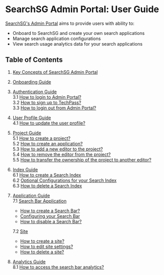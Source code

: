 # SearchSG Admin Portal: User Guide

[SearchSG's Admin Portal](https://www.admin.search.gov.sg) aims to provide users with ability to:
- Onboard to SearchSG and create your own search applications
- Manage search application configurations
- View search usage analytics data for your search applications

## Table of Contents
1. [Key Concepts of SearchSG Admin Portal](/concepts)
2. [Onboarding Guide](/onboarding)
3. [Authentication Guide](/authentication#authentication)  
   3.1 [How to login to Admin Portal?](/authentication#how-to-login-to-admin-portal)  
   3.2 [How to sign up to TechPass?](/authentication#how-to-sign-up-to-techpass)  
   3.3 [How to login out from Admin Portal?](/authentication#how-to-login-out-from-admin-portal)  
4. [User Profile Guide](/user#user-profile)  
   4.1 [How to update the user profile?](/user#how-to-update-your-user-profile)
5. [Project Guide](/project#project)  
   5.1 [How to create a project?](/project#how-to-create-a-project)  
   5.2 [How to create an application?](/project#how-to-create-an-application)  
   5.3 [How to add a new editor to the project?](/project#how-to-add-a-new-editor-to-the-project)  
   5.4 [How to remove the editor from the project?](/project#how-to-remove-the-editor-from-the-project)  
   5.5 [How to transfer the ownership of the project to another editor?](/project#how-to-transfer-the-ownership-of-the-project-to-another-editor)  
6. [Index Guide](/index)  
   6.1 [How to create a Search Index](/index#how-to-create-the-index)  
   6.2 [Optional Configurations for your Search Index](/index#optional-configurations-for-your-search-index)  
   6.3 [How to delete a Search Index](/index#how-to-delete-the-search-index)  
7. [Application Guide](/application)  
   7.1 [Search Bar Application](/application#search-bar)
      - [How to create a Search Bar?](/application#how-to-create-a-search-bar-application)
      - [Configuring your Search Bar](/application#configuring-your-search-bar-application)
      - [How to disable a Search Bar?](/application#how-to-disable-a-search-bar-application)
   
   7.2 [Site](/application#site)
      - [How to create a site?](/application#how-to-create-a-site)
      - [How to edit site settings?](/application#how-to-edit-site-settings)
      - [How to delete a site?](/application#how-to-delete-a-site)
8. [Analytics Guide](/analytics)  
   8.1 [How to access the search bar analytics?](/analytics#how-to-access-the-search-bar-analytics)  


